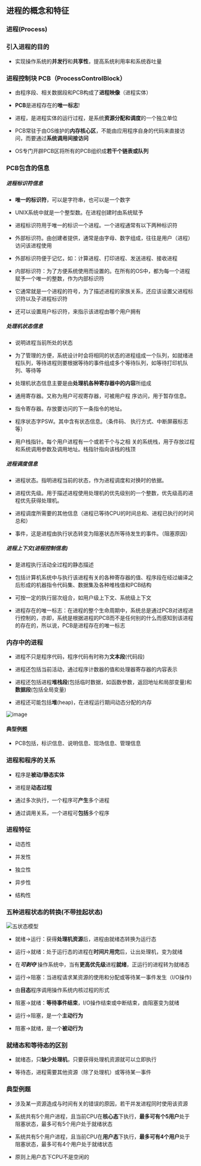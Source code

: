 ## 进程的概念和特征

### 进程(Process)

### 引入进程的目的

- 实现操作系统的**并发行**和**共享性**，提高系统利用率和系统吞吐量

### 进程控制块 PCB（ProcessControlBlock）

- 由程序段、相关数据段和PCB构成了**进程映像**（进程实体）

- **PCB**是进程存在的**唯一标志**!

- 进程，是进程实体的运行过程，是系统**资源分配和调度**的一个独立单位

- PCB常驻于由OS维护的**内存核心区**，不能由应用程序自身的代码来直接访问，而要通过**系统调用间接访问**

- OS专门开辟PCB区将所有的PCB组织成**若干个链表或队列**

### PCB包含的信息

##### 进程标识符信息

- **唯一的标识符**，可以是字符串，也可以是一个数字

- UNIX系统中就是一个整型数。在进程创建时由系统赋予

- 进程标识符用于唯一的标识一个进程。一个进程通常有以下两种标识符

- 外部标识符。由创建者提供，通常是由字母、数字组成，往往是用户（进程）访问该进程使用

- 外部标识符便于记忆，如：计算进程、打印进程、发送进程、接收进程

- 内部标识符：为了方便系统使用而设置的。在所有的OS中，都为每一个进程赋予一个唯一的整数，作为内部标识符

- 它通常就是一个进程的符号，为了描述进程的家族关系，还应该设置父进程标识符以及子进程标识符

- 还可以设置用户标识符，来指示该进程由哪个用户拥有

##### 处理机状态信息

- 说明进程当前所处的状态

- 为了管理的方便，系统设计时会将相同的状态的进程组成一个队列，如就绪进程队列，等待进程则要根据等待的事件组成多个等待队列，如等待打印机队列、等待等

- 处理机状态信息主要是由**处理机各种寄存器中的内容**所组成

- 通用寄存器。又称为用户可视寄存器，可被用户程 序访问，用于暂存信息。

- 指令寄存器。存放要访问的下一条指令的地址。

- 程序状态字PSW。其中含有状态信息。（条件码、 执行方式、中断屏蔽标志等）

- 用户栈指针。每个用户进程有一个或若干个与之相 关的系统栈，用于存放过程和系统调用参数及调用地址。栈指针指向该栈的栈顶

##### 进程调度信息

- 进程状态。指明进程当前的状态，作为进程调度和对换时的依据。

- 进程优先级。用于描述进程使用处理机的优先级别的一个整数，优先级高的进程优先获得处理机。

- 进程调度所需要的其他信息（进程已等待CPU的时间总和、进程已执行的时间总和）

- 事件，这是进程由执行状态转变为阻塞状态所等待发生的事件。（阻塞原因）

##### 进程上下文(进程控制信息)

- 是进程执行活动全过程的静态描述

- 包括计算机系统中与执行该进程有关的各种寄存器的值、程序段在经过编译之后形成的机器指令代码集、数据集及各种堆栈值和PCB结构

- 可按一定的执行层次组合，如用户级上下文、系统级上下文

- 进程存在的唯一标志：在进程的整个生命周期中，系统总是通过PCB对进程进行控制的，亦即，系统是根据进程的PCB而不是任何别的什么而感知到该进程的存在的，所以说，PCB是进程存在的唯一标志

### 内存中的进程

- 进程不只是程序代码，程序代码有时称为**文本段**(代码段)

- 进程还包括当前活动，通过程序计数器的值和处理器寄存器的内容表示

- 进程还包括进程**堆栈段**(包括临时数据，如函数参数，返回地址和局部变量)和**数据段**(包括全局变量)

- 进程还可能包括**堆**(heap)，在进程运行期间动态分配的内存

![image](https://github.com/YC-L/Postgraduate-examination/blob/Operating-System/imgs/Process-in-memory.png)

#### 典型例题

- PCB包括，标识信息、说明信息、现场信息、管理信息

### 进程和程序的关系

- 程序是**被动/静态实体**

- 进程是**动态过程**

- 通过多次执行，一个程序可**产生**多个进程

- 通过调用关系，一个进程可**包括**多个程序

### 进程特征

- 动态性

- 并发性

- 独立性

- 异步性

- 结构性

### 五种进程状态的转换(不带挂起状态)

![五状态模型](https://github.com/YC-L/Postgraduate-examination/blob/Operating-System/imgs/%E4%BA%94%E7%8A%B6%E6%80%81%E6%A8%A1%E5%9E%8B.png "五状态模型")

- 就绪->运行：获得**处理机资源**后，进程由就绪态转换为运行态

- 运行->就绪：处于运行态的进程在**时间片用完**后，让出处理机，变为就绪
- 在***可剥夺*** 操作系统中，当有**更高优先级**进程**就绪**，正运行的进程转为就绪态

- 运行->阻塞：当进程请求某资源的使用和分配或等待某一事件发生（I/O操作)
- 由**目态**程序调用操作系统内核过程的形式

- 阻塞->就绪：**等待事件结束**，I/O操作结束或中断结束，由阻塞变为就绪

- 运行->阻塞，是一个**主动行为**

- 阻塞->就绪，是一个**被动行为**

### 就绪态和等待态的区别

- 就绪态，只**缺少处理机**，只要获得处理机资源就可以立即执行

- 等待态，进程需要其他资源（除了处理机）或等待某一事件


### 典型例题

- 涉及某一资源造成与时间有关的错误的原因，若干并发进程同时使用该资源

- 系统共有5个用户进程，且当前CPU在**核心态**下执行，**最多可有个5用户**处于阻塞状态，最多可有5个用户处于就绪状态

- 系统共有5个用户进程，且当前CPU在**用户态**下执行，**最多可有4个用户**处于阻塞状态，最多可有4个用户处于就绪状态

- 原则上用户态下CPU不是空闲的
